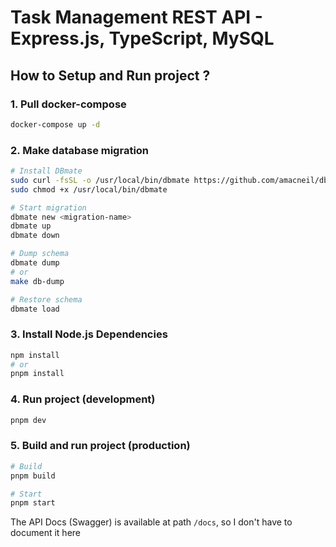 # Task Management REST API - Express.js, TypeScript, MySQL

## How to Setup and Run project ?

### 1. Pull docker-compose
```bash
docker-compose up -d
```

### 2. Make database migration

```bash
# Install DBmate
sudo curl -fsSL -o /usr/local/bin/dbmate https://github.com/amacneil/dbmate/releases/latest/download/dbmate-linux-amd64
sudo chmod +x /usr/local/bin/dbmate

# Start migration
dbmate new <migration-name>
dbmate up
dbmate down

# Dump schema
dbmate dump
# or
make db-dump

# Restore schema
dbmate load
```

### 3. Install Node.js Dependencies
```bash
npm install
# or
pnpm install
```

### 4. Run project (development)
```bash
pnpm dev
```

### 5. Build and run project (production)
```bash
# Build
pnpm build

# Start
pnpm start
```

The API Docs (Swagger) is available at path `/docs`, so I don't have to document it here